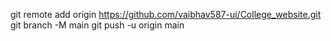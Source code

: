 git remote add origin https://github.com/vaibhav587-ui/College_website.git
git branch -M main
git push -u origin main
